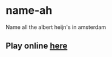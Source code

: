 # name-ah
Name all the albert heijn's in amsterdam

## Play online [here](https://alpha1337k.github.io/name-ah/)
